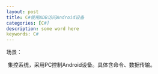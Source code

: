 ```yaml
---
layout: post
title: C#使用ADB访问Android设备
categories: [C#]
description: some word here
keywords: C#
---
```


场景：

​	集控系统，采用PC控制Android设备。具体含命令、数据传输。